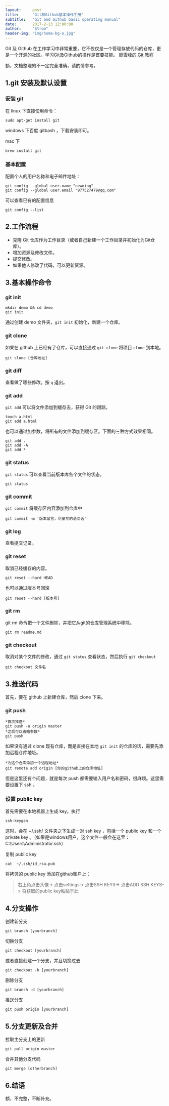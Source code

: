 ```yaml
---
layout:     post
title:      "Git和Github基本操作手册"
subtitle:   "Git and Github basic operating manual"
date:       2017-2-13 12:00:00
author:     "Strom"
header-img: "img/home-bg-o.jpg"
---
```


Git 及 Github 在工作学习中非常重要，它不仅仅是一个管理存放代码的仓库，更是一个开源的社区。学习Git及Github的操作是首要技能。
[廖雪峰的 Git 教程](http://www.liaoxuefeng.com/wiki/0013739516305929606dd18361248578c67b8067c8c017b000/)

额，文档整理的不一定完全准确，请酌情参考。

## 1.git 安装及默认设置

### 安装 git

在 linux 下直接使用命令：

```
sudo apt-get install git
```

windows 下百度 gitbash ，下载安装即可。

mac 下

```
brew install git
```

### 基本配置

配置个人的用户名称和电子邮件地址：

```
git config --global user.name "newming"
git config --global user.email "977527479@qq.com"
```

可以查看已有的配置信息

```
git config --list
```

## 2.工作流程

- 克隆 Git 仓库作为工作目录（或者自己新建一个工作目录并初始化为Git仓库）。
- 增加资源及修改文件。
- 提交修改。
- 如果他人修改了代码，可以更新资源。

## 3.基本操作命令

### git init

```
mkdir demo && cd demo
git init
```

通过创建 demo 文件夹，`git init` 初始化，新建一个仓库。

### git clone

如果在 github 上已经有了仓库，可以直接通过 `git clone` 将项目 `clone` 到本地。

```
git clone [仓库地址]
```

### git diff

查看做了哪些修改。按 `q` 退出。

### git add

`git add` 可以将文件添加到缓存去，获得 Git 的跟踪。

```
touch a.html
git add a.html
```
也可以通过加参数，将所有的文件添加到缓存区。下面的三种方式效果相同。

```
git add .
git add -A
git add *
```
### git status

`git status` 可以查看当前版本库各个文件的状态。

```
git status
```

### git commit

`git commit` 将缓存区内容添加到仓库中

```
git commit -m '版本留言，尽量写的语义话'
```

### git log

查看提交记录。

### git reset

取消已经缓存的内容。

```
git reset --hard HEAD
```

也可以通过版本号回滚

```
git reset --hard [版本号]
```

### git rm

git rm 命令把一个文件删除，并把它从git的仓库管理系统中移除。

```
git rm readme.md
```

### git checkout

取消对某个文件的修改，通过 `git status` 查看状态，然后执行 `git checkout`

```
git checkout 文件名
```

## 3.推送代码

首先，要在 github 上新建仓库，然后 clone 下来。

### git push

```
*首次推送*
git push -u origin master
*之后可以省略参数*
git push
```

如果没有通过 clone 现有仓库，而是直接在本地 `git init` 的仓库的话，需要先添加远程仓库地址。

```
*为这个仓库添加一个远程地址*
git remote add origin [你的github上的仓库地址]
```

但是这里还有个问题，就是每次 push 都需要输入用户名和密码，很麻烦。这里需要设置下 ssh 。

### 设置 public key

首先需要在本地机器上生成 key。执行

```
ssh-keygen
```

这时，会在 ~/.ssh/ 文件夹之下生成一对 ssh key ，包括一个 public key 和一个 private key 。（如果是windows用户，这个文件一般会在这里：C:\Users\Administrator\.ssh）

复制 public key

```
cat  ~/.ssh/id_rsa.pub
```

将拷贝的 public key 添加在github账户上：

> 右上角点击头像-> 点击settings-> 点击SSH KEYS-> 点击ADD SSH KEYS-> 将获取的public key粘贴于此

## 4.分支操作

创建新分支

```
git branch [yourbranch]
```

切换分支

```
git checkout [yourbranch]
```

或者直接创建一个分支，并且切换过去

```
git checkout -b [yourbranch]
```

删除分支

```
git branch -d [yourbranch]
```

推送分支

```
git push origin [yourbranch]
```

## 5.分支更新及合并

拉取主分支上的更新

```
git pull origin master
```

合并其他分支代码

```
git merge [otherbranch]
```

## 6.结语

额，不完整，不断补充。

